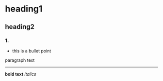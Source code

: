 # heading1
## heading2
### 1.

- this is a bullet point

paragraph text

---

**bold text**
*italics*
